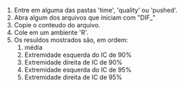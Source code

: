 1. Entre em alguma das pastas 'time', 'quality' ou 'pushed'.
2. Abra algum dos arquivos que iniciam com "DIF_"
3. Copie o conteudo do arquivo.
4. Cole em um ambiente 'R'.
5. Os resuldos mostrados são, em ordem:
    1. média
    2. Extremidade esquerda do IC de 90%
    3. Extremidade direita de IC de 90%
    4. Extremidade esquerda do IC de 95%
    5. Extremidade direita de IC de 95%
     